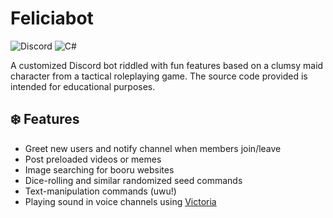 # Feliciabot

![Discord](https://img.shields.io/badge/Discord-%235865F2.svg?style=for-the-badge&logo=discord&logoColor=white)
![C#](https://img.shields.io/badge/c%23-%23239120.svg?style=for-the-badge&logo=c-sharp&logoColor=white)

A customized Discord bot riddled with fun features based on a clumsy maid character from a tactical roleplaying game. The source code provided is intended for educational purposes.

## :snowflake: Features
- Greet new users and notify channel when members join/leave
- Post preloaded videos or memes
- Image searching for booru websites
- Dice-rolling and similar randomized seed commands
- Text-manipulation commands (uwu!)
- Playing sound in voice channels using [Victoria](https://github.com/Yucked/Victoria)
